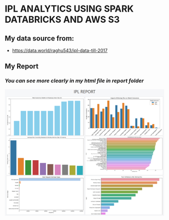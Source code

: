 # IPL ANALYTICS USING SPARK DATABRICKS AND AWS S3


## My data source from:
- https://data.world/raghu543/ipl-data-till-2017

## My Report
### ***You can see more clearly in my html file in report folder***
![ipl-report](images/ipl_report.png)
